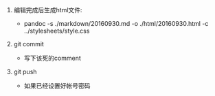 1. 编辑完成后生成html文件:
    - pandoc -s ./markdown/20160930.md -o ./html/20160930.html -c ../stylesheets/style.css

2. git commit
    - 写下该死的comment
3. git push
    - 如果已经设置好帐号密码